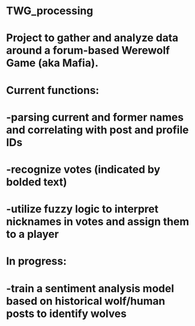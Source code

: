 # TWG_processing
# Project to gather and analyze data around a forum-based Werewolf Game (aka Mafia).
# Current functions: 
# -parsing current and former names and correlating with post and profile IDs
# -recognize votes (indicated by bolded text)
# -utilize fuzzy logic to interpret nicknames in votes and assign them to a player
# In progress:
# -train a sentiment analysis model based on historical wolf/human posts to identify wolves